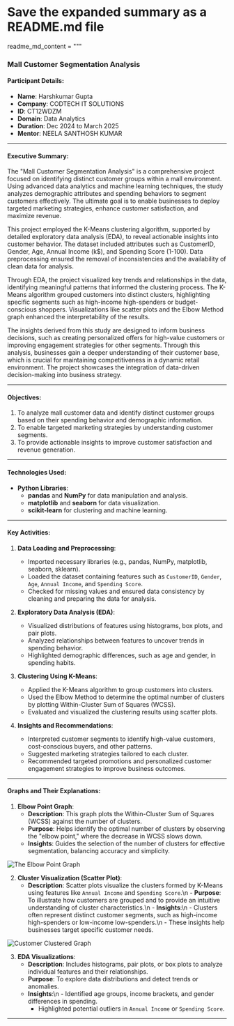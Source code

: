 # Save the expanded summary as a README.md file

readme_md_content = """
### **Mall Customer Segmentation Analysis**

#### **Participant Details**:
- **Name**: Harshkumar Gupta  
- **Company**: CODTECH IT SOLUTIONS  
- **ID**: CT12WDZM  
- **Domain**: Data Analytics  
- **Duration**: Dec 2024 to March 2025  
- **Mentor**: NEELA SANTHOSH KUMAR  

---

#### **Executive Summary**:
The "Mall Customer Segmentation Analysis" is a comprehensive project focused on identifying distinct customer groups within a mall environment. Using advanced data analytics and machine learning techniques, the study analyzes demographic attributes and spending behaviors to segment customers effectively. The ultimate goal is to enable businesses to deploy targeted marketing strategies, enhance customer satisfaction, and maximize revenue. 

This project employed the K-Means clustering algorithm, supported by detailed exploratory data analysis (EDA), to reveal actionable insights into customer behavior. The dataset included attributes such as CustomerID, Gender, Age, Annual Income (k$), and Spending Score (1-100). Data preprocessing ensured the removal of inconsistencies and the availability of clean data for analysis. 

Through EDA, the project visualized key trends and relationships in the data, identifying meaningful patterns that informed the clustering process. The K-Means algorithm grouped customers into distinct clusters, highlighting specific segments such as high-income high-spenders or budget-conscious shoppers. Visualizations like scatter plots and the Elbow Method graph enhanced the interpretability of the results. 

The insights derived from this study are designed to inform business decisions, such as creating personalized offers for high-value customers or improving engagement strategies for other segments. Through this analysis, businesses gain a deeper understanding of their customer base, which is crucial for maintaining competitiveness in a dynamic retail environment. The project showcases the integration of data-driven decision-making into business strategy.

---

#### **Objectives**:
1. To analyze mall customer data and identify distinct customer groups based on their spending behavior and demographic information.
2. To enable targeted marketing strategies by understanding customer segments.
3. To provide actionable insights to improve customer satisfaction and revenue generation.

---

#### **Technologies Used**:
- **Python Libraries**:
  - **pandas** and **NumPy** for data manipulation and analysis.
  - **matplotlib** and **seaborn** for data visualization.
  - **scikit-learn** for clustering and machine learning.

---

#### **Key Activities**:
1. **Data Loading and Preprocessing**:
   - Imported necessary libraries (e.g., pandas, NumPy, matplotlib, seaborn, sklearn).
   - Loaded the dataset containing features such as `CustomerID`, `Gender`, `Age`, `Annual Income`, and `Spending Score`.
   - Checked for missing values and ensured data consistency by cleaning and preparing the data for analysis.

2. **Exploratory Data Analysis (EDA)**:
   - Visualized distributions of features using histograms, box plots, and pair plots.
   - Analyzed relationships between features to uncover trends in spending behavior.
   - Highlighted demographic differences, such as age and gender, in spending habits.

3. **Clustering Using K-Means**:
   - Applied the K-Means algorithm to group customers into clusters.
   - Used the Elbow Method to determine the optimal number of clusters by plotting Within-Cluster Sum of Squares (WCSS).
   - Evaluated and visualized the clustering results using scatter plots.

4. **Insights and Recommendations**:
   - Interpreted customer segments to identify high-value customers, cost-conscious buyers, and other patterns.
   - Suggested marketing strategies tailored to each cluster.
   - Recommended targeted promotions and personalized customer engagement strategies to improve business outcomes.

---

#### **Graphs and Their Explanations**:

1. **Elbow Point Graph**:
   - **Description**: This graph plots the Within-Cluster Sum of Squares (WCSS) against the number of clusters.
   - **Purpose**: Helps identify the optimal number of clusters by observing the "elbow point," where the decrease in WCSS slows down.
   - **Insights**: Guides the selection of the number of clusters for effective segmentation, balancing accuracy and simplicity.

  ![The Elbow Point Graph](https://github.com/HarshGupta767/CODTECH-TASK-2-Customer-Segmentation-Analysis/raw/main/The%20Elbow%20Point%20Graph.png)

2. **Cluster Visualization (Scatter Plot)**:
   - **Description**: Scatter plots visualize the clusters formed by K-Means using features like `Annual Income` and `Spending Score`.\n   - **Purpose**: To illustrate how customers are grouped and to provide an intuitive understanding of cluster characteristics.\n   - **Insights**:\n     - Clusters often represent distinct customer segments, such as high-income high-spenders or low-income low-spenders.\n     - These insights help businesses target specific customer needs.

  ![Customer Clustered Graph](https://github.com/HarshGupta767/CODTECH-TASK-2-Customer-Segmentation-Analysis/raw/main/Customer%20Clustered%20Graph.png)

3. **EDA Visualizations**:
   - **Description**: Includes histograms, pair plots, or box plots to analyze individual features and their relationships.
   - **Purpose**: To explore data distributions and detect trends or anomalies.
   - **Insights**:\n     - Identified age groups, income brackets, and gender differences in spending.
     - Highlighted potential outliers in `Annual Income` or `Spending Score`.

---

